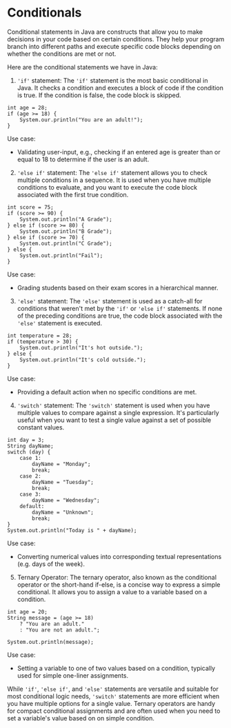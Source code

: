 # Conditionals

Conditional statements in Java are constructs that
allow you to make decisions in your code based on
certain conditions. They help your program branch into
different paths and execute specific code blocks
depending on whether the conditions are met or not.

Here are the conditional statements we have in Java:

1. `'if'` statement:
The `'if'` statement is the most basic conditional in
Java. It checks a condition and executes a block of
code if the condition is true. If the condition is
false, the code block is skipped.
```
int age = 28;
if (age >= 18) {
    System.our.println("You are an adult!");
}
```
Use case:
- Validating user-input, e.g., checking if an entered
age is greater than or equal to 18 to determine if the
user is an adult.

2. `'else if'` statement:
The `'else if'` statement allows you to check multiple
conditions in a sequence. It is used when you have
multiple conditions to evaluate, and you want to
execute the code block associated with the first true
condition.
```
int score = 75;
if (score >= 90) {
    System.out.println("A Grade");
} else if (score >= 80) {
    System.out.println("B Grade");
} else if (score >= 70) {
    System.out.println("C Grade");
} else {
    System.out.println("Fail");
}
```
Use case:
- Grading students based on their exam scores in a
hierarchical manner.

3. `'else'` statement:
The `'else'` statement is used as a catch-all for
conditions that weren't met by the `'if'` or `'else if'`
statements. If none of the preceding conditions are
true, the code block associated with the `'else'`
statement is executed.
```
int temperature = 28;
if (temperature > 30) {
    System.out.println("It's hot outside.");
} else {
    System.out.println("It's cold outside.");
}
```
Use case:
- Providing a default action when no specific conditions
are met.

4. `'switch'` statement:
The `'switch'` statement is used when you have multiple
values to compare against a single expression. It's
particularly useful when you want to test a single value
against a set of possible constant values.
```
int day = 3;
String dayName;
switch (day) {
    case 1:
        dayName = "Monday";
        break;
    case 2:
        dayName = "Tuesday";
        break;
    case 3:
        dayName = "Wednesday";
    default:
        dayName = "Unknown";
        break;
}
System.out.println("Today is " + dayName);
```
Use case:
- Converting numerical values into corresponding textual
representations (e.g. days of the week).

5. Ternary Operator:
The ternary operator, also known as the conditional
operator or the short-hand if-else, is a concise way
to express a simple conditional. It allows you to
assign a value to a variable based on a condition.
```
int age = 20;
String message = (age >= 18)
    ? "You are an adult."
    : "You are not an adult.";

System.out.println(message);
```
Use case:
- Setting a variable to one of two values based on a
condition, typically used for simple one-liner
assignments.

While `'if'`, `'else if'`, and `'else'` statements
are versatile and suitable for most conditional logic
needs, `'switch'` statements are more efficient when
you have multiple options for a single value. Ternary
operators are handy for compact conditional assignments
and are often used when you need to set a variable's
value based on on simple condition.